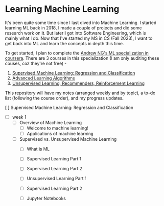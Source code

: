 # Learning Machine Learning

It's been quite some time since I last dived into Machine Learning. I started learning ML back in 2018, I made a couple of projects and did some research work on it. But later I got into Software Engineering, which is mainly what I do. Now that I've started my MS in CS (Fall 2023), I want to get back into ML and learn the concepts in depth this time.

To get started, I plan to complete the [Andrew NG's ML specialization in coursera](https://www.coursera.org/specializations/machine-learning-introduction). There are 3 courses in this specialization (I am only auditing these couses, coz they're not free) - 

1. [Supervised Machine Learning: Regression and Classification](https://www.coursera.org/learn/machine-learning?specialization=machine-learning-introduction)
2. [Advanced Learning Algorithms](https://www.coursera.org/learn/advanced-learning-algorithms?specialization=machine-learning-introduction)
3. [Unsupervised Learning, Recommenders, Reinforcement Learning](https://www.coursera.org/learn/unsupervised-learning-recommenders-reinforcement-learning?specialization=machine-learning-introduction)

This repository will have my notes (arranged weekly and by topic), a to-do list (following the course order), and my progress updates.

[ ] Supervised Machine Learning: Regression and Classification

- [ ] week 1
    - [ ] Overview of Machine Learning
        - [ ] Welcome to machine learning!
        - [ ] Applications of machine learning
    - [ ] Supervised vs. Unsupervised Machine Learning
        - [ ] What is ML
        - [ ] Supervised Learning Part 1
        - [ ] Supervised Learning Part 2
        - [ ] Unsupervised Learning Part 1
        - [ ] Supervised Learning Part 2
        - [ ] Jupyter Notebooks



